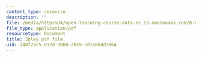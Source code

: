 ```yaml
---
content_type: resource
description: ''
file: /media/https%3A/open-learning-course-data-rc.s3.amazonaws.com/8-04-quantum-physics-i-spring-2016/140f2ac5812d3bb02b59cd1a86dd3964_QMeKIiufg5s.pdf
file_type: application/pdf
resourcetype: Document
title: 3play pdf file
uid: 140f2ac5-812d-3bb0-2b59-cd1a86dd3964
---
```


